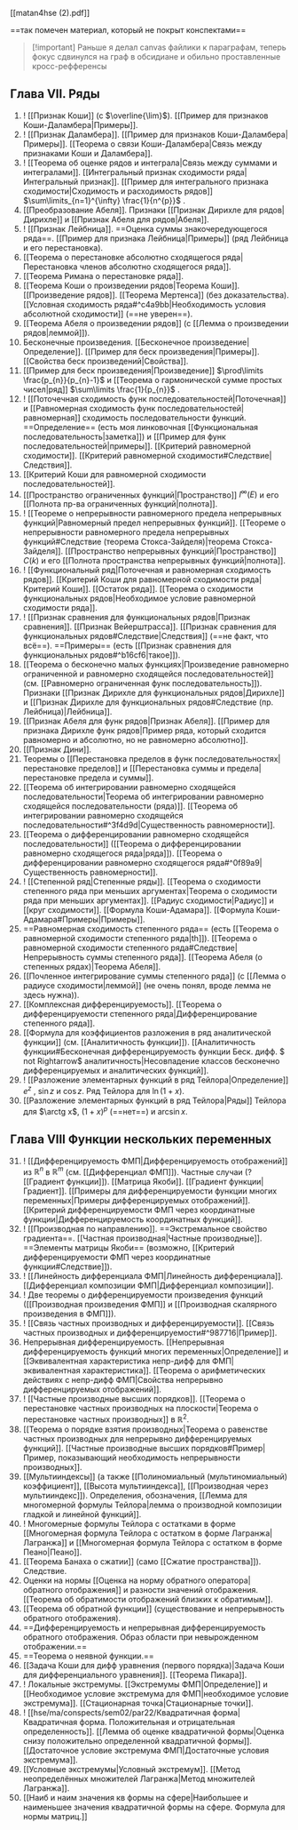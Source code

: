 [[matan4hse (2).pdf]]

==так помечен материал, который не покрыт конспектами==

>[!important] Раньше я делал canvas файлики к параграфам, теперь фокус сдвинулся на граф в обсидиане и обильно проставленные кросс-рефференсы

## Глава VII. Ряды

1. ! [[Признак Коши]] (с $\overline{\lim}$). [[Пример для признаков Коши-Даламбера|Примеры]].
2. ! [[Признак Даламбера]]. [[Пример для признаков Коши-Даламбера|Примеры]]. [[Теорема о связи Коши-Даламбера|Связь между признаками Коши и Даламбера]].
3. ! [[Теорема об оценке рядов и интеграла|Связь между суммами и интегралами]]. [[Интегральный признак сходимости ряда|Интегральный признак]]. [[Пример для интегрального признака сходимости|Сходимость и расходимость рядов]] $\sum\limits_{n=1}^{\infty} \frac{1}{n^{p}}$ .
4. [[Преобразование Абеля]]. Признаки [[Признак Дирихле для рядов|Дирихле]] и [[Признак Абеля для рядов|Абеля]].
5. ! [[Признак Лейбница]]. ==Оценка суммы знакочередующегося ряда==. [[Пример для признака Лейбница|Примеры]] (ряд Лейбница и его перестановка).
6. [[Теорема о перестановке абсолютно сходящегося ряда|Перестановка членов абсолютно сходящегося ряда]].
7. [[Теорема Римана о перестановке ряда]].
8. [[Теорема Коши о произведении рядов|Теорема Коши]]. [[Произведение рядов]]. [[Теорема Мертенса]] (без доказательства). [[Условная сходимость ряда#^c4a9bb|Необходимость условия абсолютной сходимости]] (==не уверен==).
9. [[Теорема Абеля о произведении рядов]] (с [[Лемма о произведении рядов|леммой]]).
10. Бесконечные произведения. [[Бесконечное произведение|Определение]]. [[Пример для беск произведения|Примеры]]. [[Свойства беск произведений|Свойства]].
11. [[Пример для беск произведения|Произведение]] $\prod\limits \frac{p_{n}}{p_{n}-1}$ и [[Теорема о гармонической сумме простых чисел|ряд]] $\sum\limits \frac{1}{p_{n}}$ .
12. ! [[Поточечная сходимость функ последовательностей|Поточечная]] и [[Равномерная сходимость функ последовательностей|равномерная]] сходимость последовательности функций. ==Определение== (есть моя линковочная [[Функциональная последовательность|заметка]]) и [[Пример для функ последовательностей|примеры]]. [[Критерий равномерной сходимости]]. [[Критерий равномерной сходимости#Следствие|Следствия]].
13. [[Критерий Коши для равномерной сходимости последовательностей]].
14. [[Пространство ограниченных функций|Пространство]] $l^{\infty}(E)$ и его [[Полнота пр-ва ограниченных функций|полнота]].
15. ! [[Теореме о непрерывности равномерного предела непрерывных функций|Равномерный предел непрерывных функций]]. [[Теореме о непрерывности равномерного предела непрерывных функций#Следствие (теорема Стокса-Зайделя)|теорема Стокса-Зайделя]]. [[Пространство непрерывных функций|Пространство]] $C(k)$ и его [[Полнота пространства непрерывных функций|полнота]].
16. ! [[Функциональный ряд|Поточечная и равномерная сходимость рядов]]. [[Критерий Коши для равномерной сходимости ряда|Критерий Коши]]. [[Остаток ряда]]. [[Теорема о сходимости функциональных рядов|Необходимое условие равномерной сходимости ряда]].
17. ! [[Признак сравнения для функциональных рядов|Признак сравнения]]. [[Признак Вейерштрасса]]. [[Признак сравнения для функциональных рядов#Следствие|Следствия]] (==не факт, что всё==). ==Примеры== (есть [[Признак сравнения для функциональных рядов#^b16cf6|такое]]).
18. [[Теорема о бесконечно малых функциях|Произведение равномерно ограниченной и равномерно сходящейся последовательностей]] (см. [[Равномерно ограниченная функ последовательность]]). Признаки [[Признак Дирихле для функциональных рядов|Дирихле]] и [[Признак Дирихле для функциональных рядов#Следствие (пр. Лейбница)|Лейбница]].
19. [[Признак Абеля для функ рядов|Признак Абеля]]. [[Пример для признака Дирихле функ рядов|Пример ряда, который сходится равномерно и абсолютно, но не равномерно абсолютно]].
20. [[Признак Дини]].
21. Теоремы о [[Перестановка пределов в функ последовательностях|перестановке пределов]] и [[Перестановка суммы и предела|перестановке предела и суммы]].
22. [[Теорема об интегрировании равномерно сходящейся последовательности|Теорема об интегрировании равномерно сходящейся последовательности (ряда)]]. [[Теорема об интегрировании равномерно сходящейся последовательности#^3f4d9d|Существенность равномерности]].
23. [[Теорема о дифференцировании равномерно сходящейся последовательности]] ([[Теорема о дифференцировании равномерно сходящегося ряда|ряда]]). [[Теорема о дифференцировании равномерно сходящегося ряда#^0f89a9|Существенность равномерности]].
24. ! [[Степенной ряд|Степенные ряды]]. [[Теорема о сходимости степенного ряда при меньших аргументах|Теорема о сходимости ряда при меньших аргументах]]. [[Радиус сходимости|Радиус]] и [[круг сходимости]]. [[Формула Коши-Адамара]]. [[Формула Коши-Адамара#Примеры|Примеры]].
25. ==Равномерная сходимость степенного ряда== (есть [[Теорема о равномерной сходимости степенного ряда|th]]). [[Теорема о равномерной сходимости степенного ряда#Следствие|Непрерывность суммы степенного ряда]]. [[Теорема Абеля (о степенных рядах)|Теорема Абеля]].
26. [[Почленное интегрирование суммы степенного ряда]] (с [[Лемма о радиусе сходимости|леммой]] (не очень понял, вроде лемма не здесь нужна)). 
27. [[Комплексная дифференцируемость]]. [[Теорема о дифференцируемости степенного ряда|Дифференцирование степенного ряда]].
28. [[Формула для коэффициентов разложения в ряд аналитической функции]] (см. [[Аналитичность функции]]). [[Аналитичность функции#Бесконечная дифференцируемость функции Беск. дифф. $ not Rightarrow$ аналитичность|Несовпадение классов бесконечно дифференцируемых и аналитических функций]].
29. ! [[Разложение элементарных функций в ряд Тейлора|Определение]] $e^{ z }$ , $\sin z$ и $\cos z$. Ряд Тейлора для $\ln(1+x)$.
30. [[Разложение элементарных функций в ряд Тейлора|Ряды]] Тейлора для $\arctg x$,  $(1+x)^{p}$ (==нет==) и $\arcsin x$.
## Глава VIII Функции нескольких переменных

31. ! [[Дифференцируемость ФМП|Дифференцируемость отображений]] из $\mathbb{R}^{n}$ в $\mathbb{R}^{m}$ (см. [[Дифференциал ФМП]]). Частные случаи (? [[Градиент функции]]). [[Матрица Якоби]]. [[Градиент функции|Градиент]]. [[Примеры для дифференцируемости функции многих переменных|Примеры дифференцируемых отображений]]. [[Критерий дифференцируемости ФМП через координатные функции|Дифференцируемость координатных функций]].
32. ! [[Производная по направлению]]. ==Экстремальное свойство градиента==. [[Частная производная|Частные производные]]. ==Элементы матрицы Якоби== (возможно, [[Критерий дифференцируемости ФМП через координатные функции#Следствие]]).
33. ! [[Линейность дифференциала ФМП|Линейность дифференциала]]. [[Дифференциал композиции ФМП|Дифференциал композиции]].
34. ! Две теоремы о дифференцируемости произведения функций ([[Производная произведения ФМП]] и [[Производная скалярного произведения в ФМП]]).
35. ! [[Связь частных производных и дифференцируемости]]. [[Связь частных производных и дифференцируемости#^987716|Пример]].
36. Непрерывная дифференцируемость. [[Непрерывная дифференцируемость функций многих переменных|Определение]] и [[Эквивалентная характеристика непр-дифф для ФМП|эквивалентная характеристика]]. [[Теорема о арифметических действиях с непр-дифф ФМП|Свойства непрерывно дифференцируемых отображений]].
37. ! [[Частные производные высших порядков]]. [[Теорема о перестановке частных производных на плоскости|Теорема о перестановке частных производных]] в $\mathbb{R}^2$.
38. [[Теорема о порядке взятия производных|Теорема о равенстве частных производных для непрерывно дифференцируемых функций]]. [[Частные производные высших порядков#Пример|Пример, показывающий необходимость непрерывности производных]].
39. [[Мультииндексы]] (а также [[Полиномиальный (мультиномиальный) коэффициент]], [[Высота мультииндекса]], [[Производная через мультииндекс]]). Определения, обозначения, [[Лемма для многомерной формулы Тейлора|лемма о производной композиции гладкой и линейной функций]].
40. ! Многомерные формулы Тейлора с остатками в форме [[Многомерная формула Тейлора с остатком в форме Лагранжа|Лагранжа]] и [[Многомерная формула Тейлора с остатком в форме Пеано|Пеано]].
41. [[Теорема Банаха о сжатии]] (само [[Сжатие пространства]]). Следствие.
42. Оценки на нормы [[Оценка на норму обратного оператора|обратного отображения]] и разности значений отображения. [[Теорема об обратимости отображений близких к обратимым]].
43. [[Теорема об обратной функции]] (существование и непрерывность обратного отображения).
44. ==Дифференцируемость и непрерывная дифференцируемость обратного отображения. Образ области при невырожденном отображении.==
45. ==Теорема о неявной функции.==
46. [[Задача Коши для дифф уравнения (первого порядка)|Задача Коши для дифференциального уравнения]]. [[Теорема Пикара]].
47. ! Локальные экстремумы. [[Экстремумы ФМП|Определение]] и [[Необходимое условие экстремума для ФМП|необходимое условие экстремума]]. [[Стационарная точка|Стационарные точки]].
48. ! [[hse/ma/conspects/sem02/par22/Квадратичная форма|Квадратичная форма. Положительная и отрицательная определенность]]. [[Лемма об оценке квадратичной формы|Оценка снизу положительно определенной квадратичной формы]]. [[Достаточное условие экстремума ФМП|Достаточные условия экстремума]].
49. [[Условные экстремумы|Условный экстремум]]. [[Метод неопределённых множителей Лагранжа|Метод множителей Лагранжа]].
50. [[Наиб и наим значения кв формы на сфере|Наибольшее и наименьшее значения квадратичной формы на сфере. Формула для нормы матриц.]]

